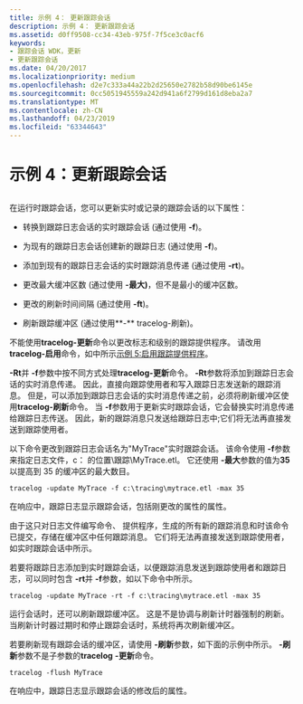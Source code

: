```yaml
---
title: 示例 4： 更新跟踪会话
description: 示例 4： 更新跟踪会话
ms.assetid: d0ff9508-cc34-43eb-975f-7f5ce3c0acf6
keywords:
- 跟踪会话 WDK，更新
- 更新跟踪会话
ms.date: 04/20/2017
ms.localizationpriority: medium
ms.openlocfilehash: d2e7c333a44a22b2d25650e2782b58d90be6145e
ms.sourcegitcommit: 0cc5051945559a242d941a6f2799d161d8eba2a7
ms.translationtype: MT
ms.contentlocale: zh-CN
ms.lasthandoff: 04/23/2019
ms.locfileid: "63344643"
---
```

# <a name="example-4-updating-a-trace-session"></a>示例 4：更新跟踪会话

## <span id="ddk_updating_a_trace_session_tools"></span><span id="DDK_UPDATING_A_TRACE_SESSION_TOOLS"></span>

在运行时跟踪会话，您可以更新实时或记录的跟踪会话的以下属性：

-   转换到跟踪日志会话的实时跟踪会话 (通过使用 **-f**)。

-   为现有的跟踪日志会话创建新的跟踪日志 (通过使用 **-f**)。

-   添加到现有的跟踪日志会话的实时跟踪消息传递 (通过使用 **-rt**)。

-   更改最大缓冲区数 (通过使用 **-最大)**，但不是最小的缓冲区数。

-   更改的刷新时间间隔 (通过使用 **-ft**)。

-   刷新跟踪缓冲区 (通过使用**-** tracelog-刷新)。

不能使用**tracelog-更新**命令以更改标志和级别的跟踪提供程序。 请改用**tracelog-启用**命令，如中所示[示例 5:启用跟踪提供程序](example-5--enabling-trace-providers.md)。

**-Rt**并 **-f**参数中按不同方式处理**tracelog-更新**命令。 **-Rt**参数将添加到跟踪日志会话的实时消息传递。 因此，直接向跟踪使用者和写入跟踪日志发送新的跟踪消息。 但是，可以添加到跟踪日志会话的实时消息传递之前，必须将刷新缓冲区使用**tracelog-刷新**命令。 当 **-f**参数用于更新实时跟踪会话，它会替换实时消息传递给跟踪日志传送。 因此，新的跟踪消息只发送给跟踪日志中;它们将无法再直接发送到跟踪使用者。

以下命令更改到跟踪日志会话名为"MyTrace"实时跟踪会话。 该命令使用 **-f**参数来指定日志文件，c： 的位置\\跟踪\\MyTrace.etl。 它还使用 **-最大**参数的值为**35**以提高到 35 的缓冲区的最大数目。

```
tracelog -update MyTrace -f c:\tracing\mytrace.etl -max 35
```

在响应中，跟踪日志显示跟踪会话，包括刚更改的属性的属性。

由于这只对日志文件编写命令、 提供程序，生成的所有新的跟踪消息和时该命令已提交，存储在缓冲区中任何跟踪消息。 它们将无法再直接发送到跟踪使用者，如实时跟踪会话中所示。

若要将跟踪日志添加到实时跟踪会话，以便跟踪消息发送到跟踪使用者和跟踪日志，可以同时包含 **-rt**并 **-f**参数，如以下命令中所示。

```
tracelog -update MyTrace -rt -f c:\tracing\mytrace.etl -max 35
```

运行会话时，还可以刷新跟踪缓冲区。 这是不是协调与刷新计时器强制的刷新。 当刷新计时器过期时和停止跟踪会话时，系统将再次刷新缓冲区。

若要刷新现有跟踪会话的缓冲区，请使用 **-刷新**参数，如下面的示例中所示。 **-刷新**参数不是子参数的**tracelog** **-更新**命令。

```
tracelog -flush MyTrace
```

在响应中，跟踪日志显示跟踪会话的修改后的属性。
